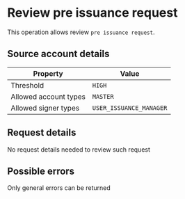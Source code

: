 # Review pre issuance request

This operation allows review `pre issuance request`.

## Source account details

| Property              | Value                   |
|-----------------------|-------------------------|
| Threshold             | `HIGH`                    |
| Allowed account types | `MASTER`                |
| Allowed signer types  | `USER_ISSUANCE_MANAGER` |

## Request details

No request details needed to review such request

## Possible errors

Only general errors can be returned

